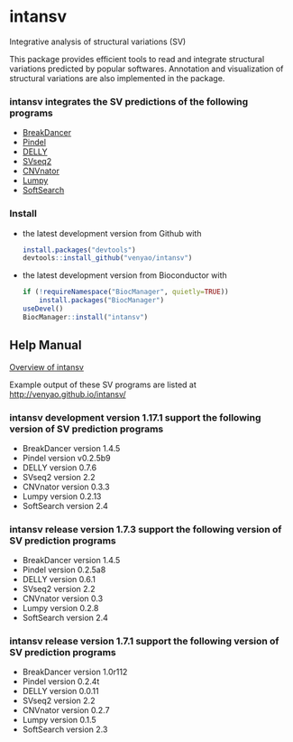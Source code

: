 intansv
=======

Integrative analysis of structural variations (SV)

This package provides efficient tools to read and integrate structural variations predicted by popular softwares. Annotation and visualization of structural variations are also implemented in the package.

### intansv integrates the SV predictions of the following programs
<ul>
<li><a href="https://github.com/genome/breakdancer" target="_blank">BreakDancer</a></li>
<li><a href="https://github.com/genome/pindel" target="_blank">Pindel</a></li>
<li><a href="https://github.com/tobiasrausch/delly" target="_blank">DELLY</a></li>
<li><a href="http://www.engr.uconn.edu/~jiz08001/svseq2.html" target="_blank">SVseq2</a></li>
<li><a href="https://github.com/abyzovlab/CNVnator" target="_blank">CNVnator</a></li>
<li><a href="https://github.com/arq5x/lumpy-sv" target="_blank">Lumpy</a></li>
<li><a href="https://github.com/Steven-N-Hart/softsearch" target="_blank">SoftSearch</a></li>
</ul>

### Install

-   the latest development version from Github with

    ``` r
    install.packages("devtools")  
    devtools::install_github("venyao/intansv")    
    ```
	
-   the latest development version from Bioconductor with

    ``` r
    if (!requireNamespace("BiocManager", quietly=TRUE))
        install.packages("BiocManager")
    useDevel()  
    BiocManager::install("intansv")  
    ```
	
Help Manual
------------
[Overview of intansv](https://github.com/venyao/intansv/blob/master/intansvOverview.pdf)
    
Example output of these SV programs are listed at http://venyao.github.io/intansv/  
	
### intansv development version 1.17.1 support the following version of SV prediction programs
* BreakDancer version 1.4.5  
* Pindel version v0.2.5b9   
* DELLY version 0.7.6  
* SVseq2 version 2.2  
* CNVnator version 0.3.3  
* Lumpy version 0.2.13  
* SoftSearch version 2.4  

### intansv release version 1.7.3 support the following version of SV prediction programs  
* BreakDancer version 1.4.5
* Pindel version 0.2.5a8
* DELLY version 0.6.1
* SVseq2 version 2.2
* CNVnator version 0.3
* Lumpy version 0.2.8
* SoftSearch version 2.4

### intansv release version 1.7.1 support the following version of SV prediction programs
* BreakDancer version 1.0r112
* Pindel version 0.2.4t
* DELLY version 0.0.11
* SVseq2 version 2.2
* CNVnator version 0.2.7
* Lumpy version 0.1.5
* SoftSearch version 2.3


